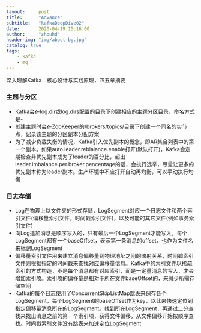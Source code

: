 ```yaml
---
layout:     post
title:      "Advance"
subtitle:   "kafkaDeepDive02"
date:       2020-04-19 15:16:00
author:     "zhouhd"
header-img: "img/about-bg.jpg"
catalog: true
tags:
    - kafka
    - mq
---
```


深入理解Kafka：核心设计与实践原理，四五章摘要

### 主题与分区
- Kafka会在log.dir或log.dirs配置的目录下创建相应的主题分区目录，命名方式是<topic>-<partition>
- 创建主题时会在ZooKeeper的/brokers/topics/目录下创建一个同名的实节点，记录该主题的分区副本分配方案
- 为了减少负载失衡的情况，Kafka引入优先副本的概念，即AR集合列表中的第一个副本。如果auto.leader.reblalance.enable打开(默认打开)，Kafka会定期检查非优先副本成为了leader的百分比，超出leader.imbalance.per.broker.pencentage的话，会执行选举，尽量让更多的优先副本称为leader副本。生产环境中不应打开自动再均衡，可以手动执行均衡

### 日志存储
- Log在物理上以文件夹的形式存储，LogSegment对应一个日志文件和两个索引文件(偏移量索引文件，时间戳索引文件)，以及可能的其它文件(例如事务索引文件)
- 向Log追加消息是顺序写入的，只有最后一个LogSegment才能写入。每个LogSegment都有一个baseOffset，表示第一条消息的offset，也作为文件名来标记LogSegment
- 偏移量索引文件用来建立消息偏移量到物理地址之间的映射关系，时间戳索引文件则根据指定的时间戳来查找对应偏移量信息。Kafka中的索引文件以稀疏索引的方式构造，不是每个消息都有对应索引，而是一定量消息的写入，才会增加索引项。索引项的偏移量是相对于所在文件baseOffset的，来减少所需存储空间
- Kafka的每个日志使用了ConcurrentSkipListMap跳表来保存各个LogSegment，每个LogSegment的baseOffset作为key，以此来快速定位到指定偏移量消息所在的LogSegment。找到所在LogSegment，再通过二分查找来找出消息之前的第一个索引项，获得文件偏移，从文件偏移开始按顺序查找。时间戳索引文件没有跳表来加速定位LogSegment
